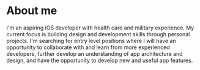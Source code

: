 # About me
I'm an aspiring iOS developer with health care and military experience. My current focus is building design and development skills through personal projects. I'm searching for entry level positions where I will have an opportunity to collaborate with and learn from more experienced developers, further develop an understanding of app architecture and design, and have the opportunity to develop new and useful app features.
